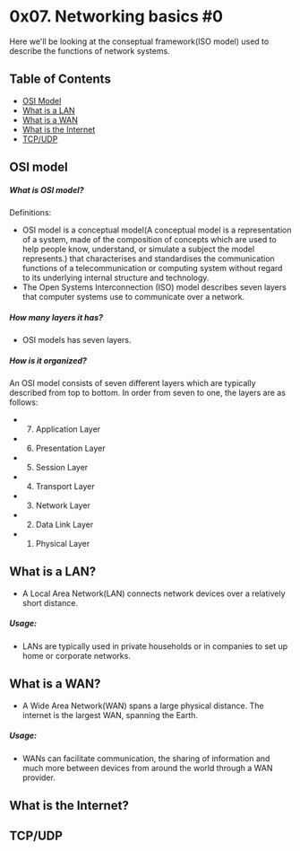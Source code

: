 # 0x07. Networking basics #0
Here we'll be looking at the conseptual framework(ISO model) used to describe the functions of network systems.

## Table of Contents
* [OSI Model](#OSI-Model)
* [What is a LAN](#What-is-a-LAN)
* [What is a WAN](What-is-a-WAN)
* [What is the Internet](#What-is-the-Internet)
* [TCP/UDP](#TCP/UDP)

## OSI model
##### What is OSI model?
Definitions:
* OSI model is a conceptual model(A conceptual model is a representation of a system, made of the composition of concepts which are used to help people know, understand, or simulate a subject the model represents.) that characterises and standardises the communication functions of a telecommunication or computing system without regard to its underlying internal structure and technology.
* The Open Systems Interconnection (ISO) model describes seven layers that computer systems use to communicate over a network.
##### How many layers it has?
* OSI models has seven layers.
##### How is it organized?
An OSI model consists of seven different layers which are typically described from  top to bottom. In order from seven to one, the layers are as follows:
* 7. Application Layer
* 6. Presentation Layer
* 5. Session Layer
* 4. Transport Layer
* 3. Network Layer
* 2. Data Link Layer
* 1. Physical Layer

## What is a LAN?
* A Local Area Network(LAN) connects network devices over a relatively short distance.
##### Usage:
* LANs are typically used in private households or in companies to set up home or corporate networks.
## What is a WAN?
* A Wide Area Network(WAN) spans a large physical distance. The internet is the largest WAN, spanning the Earth.
##### Usage:
* WANs can facilitate communication, the sharing of information and much more between devices from around the world through a WAN provider.
## What is the Internet?
## TCP/UDP